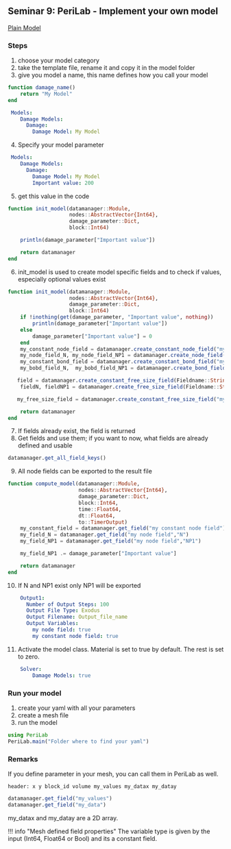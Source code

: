 ## Seminar 9: PeriLab - Implement your own model

[Plain Model](https://github.com/PeriHub/PeriLab.jl/tree/main/examples/Seminars/Part_09)

### Steps
1. choose your model category
2. take the template file, rename it and copy it in the model folder
3. give you model a name, this name defines how you call your model

```julia
function damage_name()
    return "My Model"
end

```

```yaml
 Models:
    Damage Models:
      Damage:
        Damage Model: My Model
```

4. Specify your model parameter

```yaml
 Models:
    Damage Models:
      Damage:
        Damage Model: My Model
        Important value: 200
```

5. get this value in the code


```julia
function init_model(datamanager::Module,
                    nodes::AbstractVector{Int64},
                    damage_parameter::Dict,
                    block::Int64)

    println(damage_parameter["Important value"])

    return datamanager
end
```

6. init_model is used to create model specific fields and to check if values, especially optional values exist

```julia
function init_model(datamanager::Module,
                    nodes::AbstractVector{Int64},
                    damage_parameter::Dict,
                    block::Int64)
    if !inothing(get(damage_parameter, "Important value", nothing))
        println(damage_parameter["Important value"])
    else
        damage_parameter["Important value"] = 0
    end
    my_constant_node_field = datamanager.create_constant_node_field("my constant node field", Float64, 10)
    my_node_field_N, my_node_field_NP1 = datamanager.create_node_field("my node field", Float64, 2, VectorOrMatrix="Matrix")
    my_constant_bond_field = datamanager.create_constant_bond_field("my constant bond field", Float64, 10)
    my_bobd_field_N,  my_bobd_field_NP1 = datamanager.create_bond_field("my bond field", Float64, 10)

   field = datamanager.create_constant_free_size_field(Fieldname::String, Type_of_variable::Type, size::NTuple)
    fieldN, fieldNP1 = datamanager.create_free_size_field(Fieldname::String, Type_of_variable::Type, size::NTuple)

   my_free_size_field = datamanager.create_constant_free_size_field("my free size field", Bool, (200,1,3,4,1))

    return datamanager
end
```

7. If fields already exist, the field is returned
8. Get fields and use them; if you want to now, what fields are already defined and usable

```julia
datamanager.get_all_field_keys()
```

9. All node fields can be exported to the result file
```julia
function compute_model(datamanager::Module,
                       nodes::AbstractVector{Int64},
                       damage_parameter::Dict,
                       block::Int64,
                       time::Float64,
                       dt::Float64,
                       to::TimerOutput)
    my_constant_field = datamanager.get_field("my constant node field")
    my_field_N = datamanager.get_field("my node field","N")
    my_field_NP1 = datamanager.get_field("my node field","NP1")

    my_field_NP1 .= damage_parameter["Important value"]

    return datamanager
end
```
10. If N and NP1 exist only NP1 will be exported

```yaml
    Output1:
      Number of Output Steps: 100
      Output File Type: Exodus
      Output Filename: Output_file_name
      Output Variables:
        my node field: true
        my constant node field: true
```
11. Activate the model class. Material is set to true by default. The rest is set to zero.


```yaml
    Solver:
        Damage Models: true
```


### Run your model
1. create your yaml with all your parameters
2. create a mesh file
3. run the model

```julia
using PeriLab
PeriLab.main("Folder where to find your yaml")
```

### Remarks
If you define parameter in your mesh, you can call them in PeriLab as well.

```ascii
header: x y block_id volume my_values my_datax my_datay
```

```julia
datamanager.get_field("my_values")
datamanager.get_field("my_data")
```
my_datax and my_datay are a 2D array.

!!! info "Mesh defined field properties"
    The variable type is given by the input (Int64, Float64 or Bool) and its a constant field.
